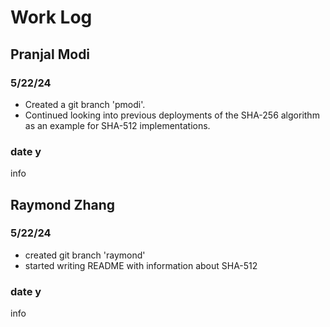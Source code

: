 # Work Log

## Pranjal Modi

### 5/22/24

- Created a git branch 'pmodi'.
- Continued looking into previous deployments of the SHA-256 algorithm as an example for SHA-512 implementations.

### date y

info


## Raymond Zhang

### 5/22/24

- created git branch 'raymond'
- started writing README with information about SHA-512

### date y

info
